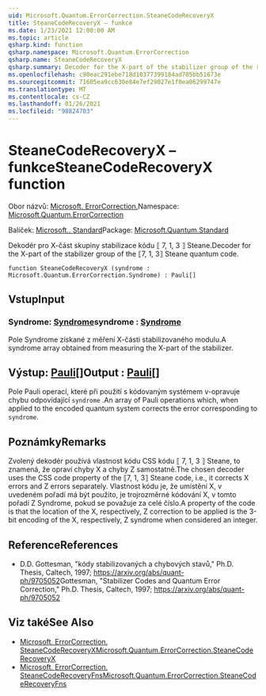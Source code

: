 ```yaml
---
uid: Microsoft.Quantum.ErrorCorrection.SteaneCodeRecoveryX
title: SteaneCodeRecoveryX – funkce
ms.date: 1/23/2021 12:00:00 AM
ms.topic: article
qsharp.kind: function
qsharp.namespace: Microsoft.Quantum.ErrorCorrection
qsharp.name: SteaneCodeRecoveryX
qsharp.summary: Decoder for the X-part of the stabilizer group of the ⟦7, 1, 3⟧ Steane quantum code.
ms.openlocfilehash: c90eac291ebe718d10377399184ad705bb51673e
ms.sourcegitcommit: 71605ea9cc630e84e7ef29027e1f0ea06299747e
ms.translationtype: MT
ms.contentlocale: cs-CZ
ms.lasthandoff: 01/26/2021
ms.locfileid: "98824703"
---
```

# <a name="steanecoderecoveryx-function"></a><span data-ttu-id="bd20f-102">SteaneCodeRecoveryX – funkce</span><span class="sxs-lookup"><span data-stu-id="bd20f-102">SteaneCodeRecoveryX function</span></span>

<span data-ttu-id="bd20f-103">Obor názvů: [Microsoft. ErrorCorrection.](xref:Microsoft.Quantum.ErrorCorrection)</span><span class="sxs-lookup"><span data-stu-id="bd20f-103">Namespace: [Microsoft.Quantum.ErrorCorrection](xref:Microsoft.Quantum.ErrorCorrection)</span></span>

<span data-ttu-id="bd20f-104">Balíček: [Microsoft.. Standard](https://nuget.org/packages/Microsoft.Quantum.Standard)</span><span class="sxs-lookup"><span data-stu-id="bd20f-104">Package: [Microsoft.Quantum.Standard](https://nuget.org/packages/Microsoft.Quantum.Standard)</span></span>


<span data-ttu-id="bd20f-105">Dekodér pro X-část skupiny stabilizace kódu ⟦ 7, 1, 3 ⟧ Steane.</span><span class="sxs-lookup"><span data-stu-id="bd20f-105">Decoder for the X-part of the stabilizer group of the ⟦7, 1, 3⟧ Steane quantum code.</span></span>

```qsharp
function SteaneCodeRecoveryX (syndrome : Microsoft.Quantum.ErrorCorrection.Syndrome) : Pauli[]
```


## <a name="input"></a><span data-ttu-id="bd20f-106">Vstup</span><span class="sxs-lookup"><span data-stu-id="bd20f-106">Input</span></span>

### <a name="syndrome--syndrome"></a><span data-ttu-id="bd20f-107">Syndrome: [Syndrome](xref:Microsoft.Quantum.ErrorCorrection.Syndrome)</span><span class="sxs-lookup"><span data-stu-id="bd20f-107">syndrome : [Syndrome](xref:Microsoft.Quantum.ErrorCorrection.Syndrome)</span></span>

<span data-ttu-id="bd20f-108">Pole Syndrome získané z měření X-části stabilizovaného modulu.</span><span class="sxs-lookup"><span data-stu-id="bd20f-108">A syndrome array obtained from measuring the X-part of the stabilizer.</span></span>



## <a name="output--pauli"></a><span data-ttu-id="bd20f-109">Výstup: [Pauli](xref:microsoft.quantum.lang-ref.pauli)[]</span><span class="sxs-lookup"><span data-stu-id="bd20f-109">Output : [Pauli](xref:microsoft.quantum.lang-ref.pauli)[]</span></span>

<span data-ttu-id="bd20f-110">Pole Pauli operací, které při použití s kódovaným systémem v-opravuje chybu odpovídající `syndrome` .</span><span class="sxs-lookup"><span data-stu-id="bd20f-110">An array of Pauli operations which, when applied to the encoded quantum system corrects the error corresponding to `syndrome`.</span></span>

## <a name="remarks"></a><span data-ttu-id="bd20f-111">Poznámky</span><span class="sxs-lookup"><span data-stu-id="bd20f-111">Remarks</span></span>

<span data-ttu-id="bd20f-112">Zvolený dekodér používá vlastnost kódu CSS kódu ⟦ 7, 1, 3 ⟧ Steane, to znamená, že opraví chyby X a chyby Z samostatně.</span><span class="sxs-lookup"><span data-stu-id="bd20f-112">The chosen decoder uses the CSS code property of the ⟦7, 1, 3⟧ Steane code, i.e., it corrects X errors and Z errors separately.</span></span> <span data-ttu-id="bd20f-113">Vlastnost kódu je, že umístění X, v uvedeném pořadí má být použito, je trojrozměrné kódování X, v tomto pořadí Z Syndrome, pokud se považuje za celé číslo.</span><span class="sxs-lookup"><span data-stu-id="bd20f-113">A property of the code is that the location of the X, respectively, Z correction to be applied is the 3-bit encoding of the X, respectively, Z syndrome when considered an integer.</span></span>

## <a name="references"></a><span data-ttu-id="bd20f-114">Reference</span><span class="sxs-lookup"><span data-stu-id="bd20f-114">References</span></span>

- <span data-ttu-id="bd20f-115">D.</span><span class="sxs-lookup"><span data-stu-id="bd20f-115">D.</span></span> <span data-ttu-id="bd20f-116">Gottesman, "kódy stabilizovaných a chybových stavů," Ph.D. Thesis, Caltech, 1997; https://arxiv.org/abs/quant-ph/9705052</span><span class="sxs-lookup"><span data-stu-id="bd20f-116">Gottesman, "Stabilizer Codes and Quantum Error Correction," Ph.D. Thesis, Caltech, 1997; https://arxiv.org/abs/quant-ph/9705052</span></span>

## <a name="see-also"></a><span data-ttu-id="bd20f-117">Viz také</span><span class="sxs-lookup"><span data-stu-id="bd20f-117">See Also</span></span>

- [<span data-ttu-id="bd20f-118">Microsoft. ErrorCorrection. SteaneCodeRecoveryX</span><span class="sxs-lookup"><span data-stu-id="bd20f-118">Microsoft.Quantum.ErrorCorrection.SteaneCodeRecoveryX</span></span>](xref:Microsoft.Quantum.ErrorCorrection.SteaneCodeRecoveryX)
- [<span data-ttu-id="bd20f-119">Microsoft. ErrorCorrection. SteaneCodeRecoveryFns</span><span class="sxs-lookup"><span data-stu-id="bd20f-119">Microsoft.Quantum.ErrorCorrection.SteaneCodeRecoveryFns</span></span>](xref:Microsoft.Quantum.ErrorCorrection.SteaneCodeRecoveryFns)
